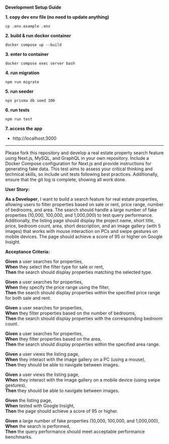 **Development Setup Guide**

**1. copy dev env file (no need to update anything)**
```shell
cp .env.example .env
```
**2. build & run docker container**
```shell
docker compose up --build
```
**3. enter to container**
```shell
docker compose exec server bash
```
**4. run migration**
```shell
npm run migrate
```
**5. run seeder**
```shell
npx prisma db seed 100
```
**6. run tests**
```shell
npm run test
```
**7. access the app**
- http://localhost:3000


---
Please fork this repository and develop a real estate property search feature using Next.js, MySQL, and GraphQL in your own repository. Include a Docker Compose configuration for Next.js and provide instructions for generating fake data. This test aims to assess your critical thinking and technical skills, so include unit tests following best practices. Additionally, ensure that the git log is complete, showing all work done.  

**User Story:**  

**As a Developer**, I want to build a search feature for real estate properties, allowing users to filter properties based on sale or rent, price range, number of bedrooms, and area. The search should handle a large number of fake properties (10,000, 100,000, and 1,000,000) to test query performance. Additionally, the listing page should display the project name, short title, price, bedroom count, area, short description, and an image gallery (with 5 images) that works with mouse interaction on PCs and swipe gestures on mobile devices. The page should achieve a score of 95 or higher on Google Insight.

**Acceptance Criteria:**

**Given** a user searches for properties,  
**When** they select the filter type for sale or rent,  
**Then** the search should display properties matching the selected type.  

**Given** a user searches for properties,  
**When** they specify the price range using the filter,  
**Then** the search should display properties within the specified price range for both sale and rent.  

**Given** a user searches for properties,  
**When** they filter properties based on the number of bedrooms,  
**Then** the search should display properties with the corresponding bedroom count.  

**Given** a user searches for properties,  
**When** they filter properties based on the area,  
**Then** the search should display properties within the specified area range.  

**Given** a user views the listing page,  
**When** they interact with the image gallery on a PC (using a mouse),  
**Then** they should be able to navigate between images.  

**Given** a user views the listing page,  
**When** they interact with the image gallery on a mobile device (using swipe gestures),  
**Then** they should be able to navigate between images.

**Given** the listing page,  
**When** tested with Google Insight,  
**Then** the page should achieve a score of 95 or higher.  

**Given** a large number of fake properties (10,000, 100,000, and 1,000,000),  
**When** the search is performed,  
**Then** the query performance should meet acceptable performance benchmarks.  